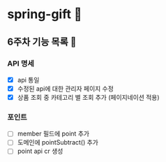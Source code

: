 # spring-gift 🎁
## 6주차 기능 목록 📄
### API 명세
- [x] api 통일
- [x] 수정된 api에 대한 관리자 페이지 수정
- [x] 상품 조회 중 카테고리 별 조회 추가 (페이지네이션 적용)

### 포인트 
- [ ] member 필드에 point 추가
- [ ] 도메인에 pointSubtract() 추가
- [ ] point api cr 생성